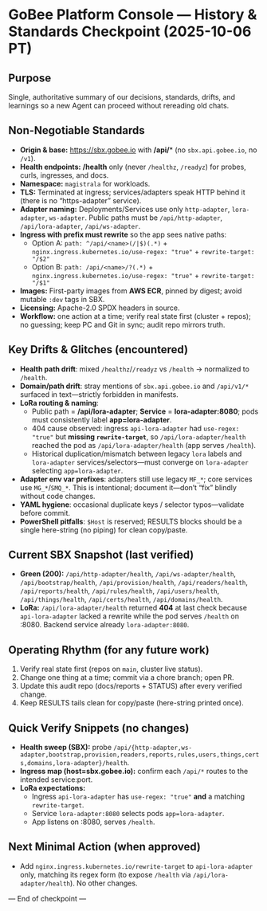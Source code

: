 # GoBee Platform Console — History & Standards Checkpoint (2025-10-06 PT)

## Purpose
Single, authoritative summary of our decisions, standards, drifts, and learnings so a new Agent can proceed without rereading old chats.

## Non-Negotiable Standards
- **Origin & base:** https://sbx.gobee.io with **/api/*** (no `sbx.api.gobee.io`, no `/v1`).
- **Health endpoints:** **/health** only (never `/healthz`, `/readyz`) for probes, curls, ingresses, and docs.
- **Namespace:** `magistrala` for workloads.
- **TLS:** Terminated at ingress; services/adapters speak HTTP behind it (there is no “https-adapter” service).
- **Adapter naming:** Deployments/Services use only `http-adapter`, `lora-adapter`, `ws-adapter`. Public paths must be `/api/http-adapter`, `/api/lora-adapter`, `/api/ws-adapter`.
- **Ingress with prefix must rewrite** so the app sees native paths:
  - Option A: `path: ^/api/<name>(/|$)(.*)` + `nginx.ingress.kubernetes.io/use-regex: "true"` + `rewrite-target: "/$2"`
  - Option B: `path: /api/<name>/?(.*)` + `nginx.ingress.kubernetes.io/use-regex: "true"` + `rewrite-target: "/$1"`
- **Images:** First-party images from **AWS ECR**, pinned by digest; avoid mutable `:dev` tags in SBX.
- **Licensing:** Apache-2.0 SPDX headers in source.
- **Workflow:** one action at a time; verify real state first (cluster + repos); no guessing; keep PC and Git in sync; audit repo mirrors truth.

## Key Drifts & Glitches (encountered)
- **Health path drift**: mixed `/healthz`/`/readyz` vs `/health` → normalized to `/health`.
- **Domain/path drift**: stray mentions of `sbx.api.gobee.io` and `/api/v1/*` surfaced in text—strictly forbidden in manifests.
- **LoRa routing & naming**:
  - Public path = **/api/lora-adapter**; **Service** = **lora-adapter:8080**; pods must consistently label **app=lora-adapter**.
  - 404 cause observed: ingress `api-lora-adapter` had `use-regex: "true"` but **missing `rewrite-target`**, so `/api/lora-adapter/health` reached the pod as `/api/lora-adapter/health` (app serves `/health`).
  - Historical duplication/mismatch between legacy `lora` labels and `lora-adapter` services/selectors—must converge on `lora-adapter` selecting `app=lora-adapter`.
- **Adapter env var prefixes**: adapters still use legacy `MF_*`; core services use `MG_*`/`SMQ_*`. This is intentional; document it—don’t “fix” blindly without code changes.
- **YAML hygiene**: occasional duplicate keys / selector typos—validate before commit.
- **PowerShell pitfalls**: `$Host` is reserved; RESULTS blocks should be a single here-string (no piping) for clean copy/paste.

## Current SBX Snapshot (last verified)
- **Green (200):** `/api/http-adapter/health`, `/api/ws-adapter/health`, `/api/bootstrap/health`, `/api/provision/health`, `/api/readers/health`, `/api/reports/health`, `/api/rules/health`, `/api/users/health`, `/api/things/health`, `/api/certs/health`, `/api/domains/health`.
- **LoRa:** `/api/lora-adapter/health` returned **404** at last check because `api-lora-adapter` lacked a rewrite while the pod serves `/health` on :8080. Backend service already `lora-adapter:8080`.

## Operating Rhythm (for any future work)
1) Verify real state first (repos on `main`, cluster live status).  
2) Change one thing at a time; commit via a chore branch; open PR.  
3) Update this audit repo (docs/reports + STATUS) after every verified change.  
4) Keep RESULTS tails clean for copy/paste (here-string printed once).

## Quick Verify Snippets (no changes)
- **Health sweep (SBX):** probe `/api/{http-adapter,ws-adapter,bootstrap,provision,readers,reports,rules,users,things,certs,domains,lora-adapter}/health`.
- **Ingress map (host=sbx.gobee.io):** confirm each `/api/*` routes to the intended service:port.
- **LoRa expectations:**
  - Ingress `api-lora-adapter` has `use-regex: "true"` **and** a matching `rewrite-target`.
  - Service `lora-adapter:8080` selects pods `app=lora-adapter`.
  - App listens on :8080, serves `/health`.

## Next Minimal Action (when approved)
- Add `nginx.ingress.kubernetes.io/rewrite-target` to `api-lora-adapter` only, matching its regex form (to expose `/health` via `/api/lora-adapter/health`). No other changes.

— End of checkpoint —
